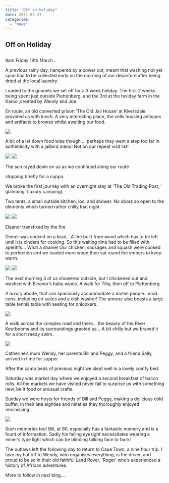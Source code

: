 ```yaml
---
title: "Off on holiday"
date: 2021-03-27
categories: 
  - "news"
---
```


## Off on Holiday

##   

8am Friday 19th March…

A previous rainy day, hampered by a power cut, meant that washing not yet spun had to be collected early on the morning of our departure after being dried at the local laundry.

Loaded to the gunnels we set off for a 3 week holiday. The first 2 weeks being spent just outside Plettenberg, and the 3rd at the holiday farm in the Karoo ,created by Wendy and Joe.

En route, an old converted prison ‘The Old Jail House’ at Riversdale provided us with lunch. A very interesting place, the cells housing antiques and artifacts to browse whilst awaiting our food.

![](images/d11ba34e3d2a876d119571e28dc12e912045554f.jpg)

A bit of a let down food wise though … perhaps they went a step too far in authenticity with a jailbird menu! Not on our repeat visit list!

![](images/4f260f3284a0c7cf8fffefed1f915de749be77cc.jpg)
![](images/4328db013912b8948f6b6541da153d8750451eae.jpg)

The sun rayed down on us as we continued along our route

stopping briefly for a cuppa.

We broke the first journey with an overnight stay at 'The Old Trading Post, ’ glamping’ (luxury camping).

Two tents, a small outside kitchen, loo, and shower. No doors so open to the elements which turned rather chilly that night.

![](images/5992ce6c147da0809292547950de9f7953aeaa3f.jpg)
![](images/e491b84ad3c58100978b8c39ee11f423b5ad9cb9.jpg)

Eleanor transfixed by the fire

Dinner was cooked on a braii… A fire built from wood which has to be left until it is cinders for cooking. So this waiting time had to be filled with aperitifs… What a shame! Our chicken, sausages and squash were cooked to perfection and we loaded more wood then sat round the embers to keep warm.

![](images/22c4fa32e2ecb4d2fe61a974334715f5eb2b195f.jpg)
![](images/465918024edeaf0d6ee4365d110b1d604d982a02.jpg)

The next morning 3 of us showered outside, but I chickened out and washed with Eleanor’s baby wipes. A walk for Tilia, then off to Plettenberg.

A luxury abode, that can spaciously accommodate a dozen people…mod. cons. including en suites and a dish washer! The annexe also boasts a large table tennis table with seating for onlookers.

![](images/458ef73042a716e5c75717ffd34df1223e9356f2.jpg)

A walk across the complex road and there… the beauty of the River Keurbooms and its surroundings greeted us… A bit chilly but we braved it for a short reedy swim.

![](images/b8b49e57366be768a2b93d94827da298d29b5ee6.jpg)

Catherine’s mum Wendy, her parents Bill and Peggy, and a friend Sally, arrived in time for supper.

After the camp beds of previous night we slept well in a lovely comfy bed.

Saturday was market day where we enjoyed a second breakfast of bacon rolls. All the markets we have visited never fail to surprise us with something new, be it food or unusual crafts.

Sunday we were hosts for friends of Bill and Peggy, making a delicious cold buffet. In their late eighties and nineties they thoroughly enjoyed reminiscing.

![](images/57934a5a8e9cfc46398b279c5c6b2912a6e36e78.jpg)

Such memories too! Bill, at 90, especially has a fantastic memory and is a fount of information. Sadly his failing eyesight necessitates wearing a miner’s type light which can be blinding talking face to face.!

The outlaws left the following day to return to Cape Town, a nine hour trip. I take my hat off to Wendy, who organises everything, is the driver, and proud to be so in their old faithful Land Rover, 'Roger’ who’s experienced a history of African adventures.

More to follow in next blog….
